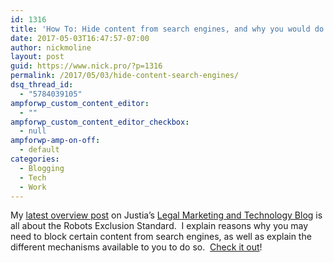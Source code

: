 ```yaml
---
id: 1316
title: 'How To: Hide content from search engines, and why you would do it'
date: 2017-05-03T16:47:57-07:00
author: nickmoline
layout: post
guid: https://www.nick.pro/?p=1316
permalink: /2017/05/03/hide-content-search-engines/
dsq_thread_id:
  - "5784039105"
ampforwp_custom_content_editor:
  - ""
ampforwp_custom_content_editor_checkbox:
  - null
ampforwp-amp-on-off:
  - default
categories:
  - Blogging
  - Tech
  - Work
---
```

My [latest overview post](https://onward.justia.com/2017/05/02/robots-exclusion-standard/) on Justia&#8217;s [Legal Marketing and Technology Blog](https://onward.justia.com/) is all about the Robots Exclusion Standard.  I explain reasons why you may need to block certain content from search engines, as well as explain the different mechanisms available to you to do so.  [Check it out](https://onward.justia.com/2017/05/02/robots-exclusion-standard/)!